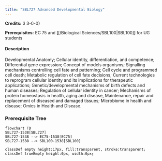 ```yaml
---
title: "SBL727 Advanced Developmental Biology"
---
```

**Credits:** 3 3-0-0)

**Prerequisites:** EC 75 and [[/Biological Sciences/SBL100|SBL100]] for UG students

#### Description
Developmental Anatomy; Cellular identity, differentiation, and competence; Differential gene expression; Concept of models organisms; Signalling mechanisms controlling cell fate and patterning; Cell cycle and programmed cell death; Metabolic regulation of cell fate decisions; Current technologies to reprogram cellular identity and its implications for therapeutic applications; Genetic/developmental mechanisms of birth defects and human diseases; Regulation of cellular identity in cancer; Mechanisms of protein homeostasis in health, aging and disease, Maintenance, repair and replacement of diseased and damaged tissues; Microbiome in health and disease; Omics in Health and Disease.

### Prerequisite Tree

```mermaid
flowchart TD
SBL727-1538[SBL727]
SBL727-1538 --> EC75-1538[EC75]
SBL727-1538 --> SBL100-1538[SBL100]

classDef empty height:17px, fill:transparent, stroke:transparent;
classDef trueEmpty height:0px, width:0px;
```